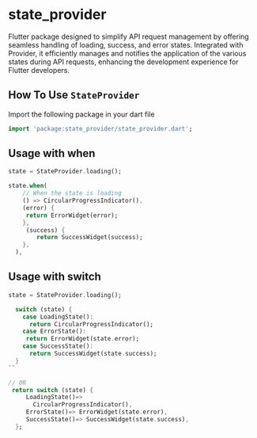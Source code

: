 # state_provider

Flutter package designed to simplify API request management by offering seamless handling of loading, success, and error states. Integrated with Provider, it efficiently manages and notifies the application of the various states during API requests, enhancing the development experience for Flutter developers.

## How To Use `StateProvider`

Import the following package in your dart file

```dart
import 'package:state_provider/state_provider.dart';
```

## Usage with when

```dart
state = StateProvider.loading();

state.when(
    // When the state is loading
    () => CircularProgressIndicator(),
    (error) {
     return ErrorWidget(error);
    },
     (success) {
        return SuccessWidget(success);
    },
  ),
```

## Usage with switch

```dart
state = StateProvider.loading();

  switch (state) {
    case LoadingState():
      return CircularProgressIndicator();
    case ErrorState():
     return ErrorWidget(state.error);
    case SuccessState():
      return SuccessWidget(state.success);
  }
``

// OR
 return switch (state) {
     LoadingState()=>
       CircularProgressIndicator(),
     ErrorState()=> ErrorWidget(state.error),
     SuccessState()=> SuccessWidget(state.success),
  };
```

